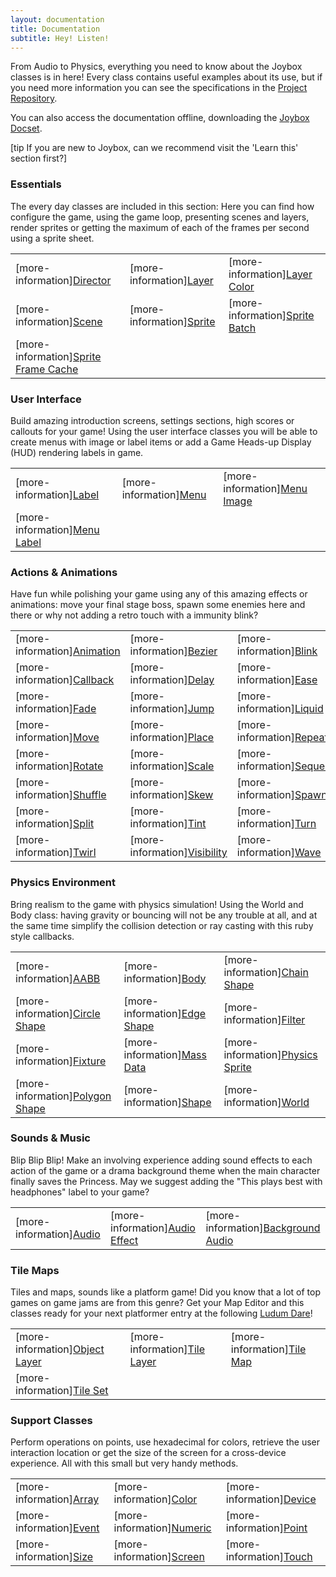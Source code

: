 ```yaml
---
layout: documentation
title: Documentation
subtitle: Hey! Listen!
---
```


From Audio to Physics, everything you need to know about the Joybox classes is in here! Every class contains useful examples about its use, but if you need more information you can see the specifications in the [Project Repository](https://github.com/rubymotion/Joybox/tree/master/spec/motion).

You can also access the documentation offline, downloading the [Joybox Docset](dash-feed://http%3A%2F%2Fjoybox.io%2Fdocset%2FJoybox.xml).

[tip If you are new to Joybox, can we recommend visit the 'Learn this' section first?]

### Essentials
The every day classes are included in this section: Here you can find how configure the game, using the game loop, presenting scenes and layers, render sprites or getting the maximum of each of the frames per second using a sprite sheet.

|   |   |   |
|:--|:--|:--|
| [more-information][Director](director) | [more-information][Layer](layer) | [more-information][Layer Color](layer-color) |
| [more-information][Scene](scene) | [more-information][Sprite](sprite) | [more-information][Sprite Batch](sprite-batch) |
| [more-information][Sprite Frame Cache](sprite-frame-cache) |

### User Interface
Build amazing introduction screens, settings sections, high scores or callouts for your game! Using the user interface classes you will be able to create menus with image or label items or add a Game Heads-up Display (HUD) rendering labels in game.

|   |   |   |
|:--|:--|:--|
| [more-information][Label](label) | [more-information][Menu](menu) | [more-information][Menu Image](menu-image) |     
| [more-information][Menu Label](menu-label) |

### Actions & Animations
Have fun while polishing your game using any of this amazing effects or animations: move your final stage boss, spawn some enemies here and there or why not adding a retro touch with a immunity blink?

|   |   |   |
|:--|:--|:--|
| [more-information][Animation](animation) | [more-information][Bezier](bezier) | [more-information][Blink](blink) |     
| [more-information][Callback](callback) | [more-information][Delay](delay) | [more-information][Ease](ease) | 
| [more-information][Fade](fade) | [more-information][Jump](jump) | [more-information][Liquid](liquid) | 
| [more-information][Move](move) | [more-information][Place](place) | [more-information][Repeat](repeat) | 
| [more-information][Rotate](rotate) | [more-information][Scale](scale) | [more-information][Sequence](sequence) |
| [more-information][Shuffle](shuffle) | [more-information][Skew](skew) | [more-information][Spawn](spawn) | 
| [more-information][Split](split) | [more-information][Tint](tint) | [more-information][Turn](turn) |  
| [more-information][Twirl](twirl) | [more-information][Visibility](visibility) | [more-information][Wave](wave) |  

### Physics Environment
Bring realism to the game with physics simulation! Using the World and Body class: having gravity or bouncing will not be any trouble at all, and at the same time simplify the collision detection or ray casting with this ruby style callbacks.

|   |   |  |
|:--|:--|:--|
| [more-information][AABB](aabb) | [more-information][Body](body/) | [more-information][Chain Shape](chain-shape) | 
| [more-information][Circle Shape](circle-shape) | [more-information][Edge Shape](edge-shape) | [more-information][Filter](filter) |  
| [more-information][Fixture](fixture) | [more-information][Mass Data](mass-data) | [more-information][Physics Sprite](physics-sprite) |  
| [more-information][Polygon Shape](polygon-shape) | [more-information][Shape](shape) | [more-information][World](world) |  

### Sounds & Music
Blip Blip Blip! Make an involving experience adding sound effects to each action of the game or a drama background theme when the main character finally saves the Princess. May we suggest adding the "This plays best with headphones" label to your game? 

|   |   |   |
|:--|:--|:--|
| [more-information][Audio](audio) | [more-information][Audio Effect](audio-effect) | [more-information][Background Audio](background-audio) | 

### Tile Maps
Tiles and maps, sounds like a platform game! Did you know that a lot of top games on game jams are from this genre? Get your Map Editor and this classes ready for your next platformer entry at the following [Ludum Dare](http://www.ludumdare.com)!

|   |   |   |
|:--|:--|:--|
| [more-information][Object Layer](object-layer) | [more-information][Tile Layer](tile-layer) | [more-information][Tile Map](tile-map) | 
| [more-information][Tile Set](tile-set) |

### Support Classes
Perform operations on points, use hexadecimal for colors, retrieve the user interaction location or get the size of the screen for a cross-device experience. All with this small but very handy methods.

|   |   |   |
|:--|:--|:--|
| [more-information][Array](array) | [more-information][Color](color) | [more-information][Device](device)
| [more-information][Event](event) | [more-information][Numeric](numeric) | [more-information][Point](point) | 
| [more-information][Size](size) | [more-information][Screen](screen) | [more-information][Touch](touch) | 